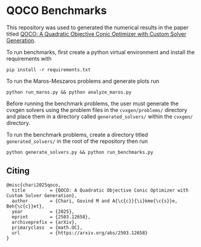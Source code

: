 # QOCO Benchmarks

This repository was used to generated the numerical results in the paper titled [QOCO: A Quadratic Objective Conic Optimizer with Custom Solver Generation](https://arxiv.org/abs/2503.12658).

To run benchmarks, first create a python virtual environment and install the requirements with

```
pip install -r requirements.txt
```


To run the Maros-Meszaros problems and generate plots run

```
python run_maros.py && python analyze_maros.py
```

Before running the benchmark problems, the user must generate the cvxgen solvers using the problem files in the `cvxgen/problems/` directory and place them in a directory called `generated_solvers/` within the `cvxgen/` directory.

To run the benchmark problems, create a directory titled `generated_solvers/` in the root of the repository then run

```
python generate_solvers.py && python run_benchmarks.py
```

## Citing
```
@misc{chari2025qoco,
  title         = {QOCO: A Quadratic Objective Conic Optimizer with Custom Solver Generation},
  author        = {Chari, Govind M and A{\c{c}}{\i}kme{\c{s}}e, Beh{\c{c}}et},
  year          = {2025},
  eprint        = {2503.12658},
  archiveprefix = {arXiv},
  primaryclass  = {math.OC},
  url           = {https://arxiv.org/abs/2503.12658}
}
```
